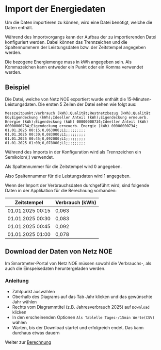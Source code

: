 # Import der Energiedaten

[//]: # (Ausführbar machen)
Um die Daten importieren zu können, wird eine Datei benötigt, welche die Daten enthält.

Während des Importvorgangs kann der Aufbau der zu importierenden Datei konfiguriert werden.
Dabei können das Trennzeichen und die Spaltennummern der Leistungsdaten bzw. der Zeitstempel angegeben werden.

Die bezogene Energiemenge muss in kWh angegeben sein. Als Kommazeichen kann entweder ein Punkt oder ein Komma verwendet
werden.

## Beispiel

Die Datei, welche von Netz NOE exportiert wurde enthält die 15-Minuten-Leistungsdaten. Die ersten 5 Zeilen der Datei
sehen wie folgt aus:

```text
Messzeitpunkt;Verbrauch (kWh);Qualität;Restnetzbezug (kWh);Qualität EG;Eigendeckung (kWh);Ideeller Anteil (kWh);Eigendeckung erneuerb. Energie (kWh);Eigendeckung (kWh) 00000000734;Ideeller Anteil (kWh) 00000000734;Eigendeckung erneuerb. Energie (kWh) 00000000734;
01.01.2025 00:15;0,063000;L1;;;;;;;;;
01.01.2025 00:30;0,083000;L1;;;;;;;;;
01.01.2025 00:45;0,092000;L1;;;;;;;;;
01.01.2025 01:00;0,078000;L1;;;;;;;;;
```

Während des Imports in der Konfiguration wird als Trennzeichen ein Semikolon(;) verwendet.

Als Spaltennummer für die Zeitstempel wird 0 angegeben.

Also Spaltennummer für die Leistungsdaten wird 1 angegeben.

Wenn der Import der Verbrauchsdaten durchgeführt wird, sind folgende Daten in der Applikation für die Berechnung
vorhanden:

| Zeitstempel      | Verbrauch (kWh) |
|------------------|-----------------| 
| 01.01.2025 00:15 | 0,063           |
| 01.01.2025 00:30 | 0,083           |
| 01.01.2025 00:45 | 0,092           |
| 01.01.2025 01:00 | 0,078           |


## Download der Daten von Netz NOE

Im Smartmeter-Portal von Netz NOE müssen sowohl die Verbrauchs-, als auch die Einspeisedaten heruntergeladen werden.

### Anleitung

* Zählpunkt auswählen
* Oberhalb des Diagrams auf das Tab Jahr klicken und das gewünschte Jahr wählen
* Rechts vom Diagrammtitel (z.B. Jahresverbrauch 2025) auf `Download` klicken
* In den erscheinenden Optionen `Als Tablelle Tages-/15min Werte(CSV)` wählen
* Warten, bis der Download startet und erfolgreich endet. Das kann durchaus etwas dauern


Weiter zur [Berechnung](CalculationDe.md)